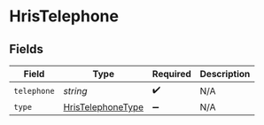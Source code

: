 # HrisTelephone


## Fields

| Field                                                         | Type                                                          | Required                                                      | Description                                                   |
| ------------------------------------------------------------- | ------------------------------------------------------------- | ------------------------------------------------------------- | ------------------------------------------------------------- |
| `telephone`                                                   | *string*                                                      | :heavy_check_mark:                                            | N/A                                                           |
| `type`                                                        | [HrisTelephoneType](../../models/shared/hristelephonetype.md) | :heavy_minus_sign:                                            | N/A                                                           |